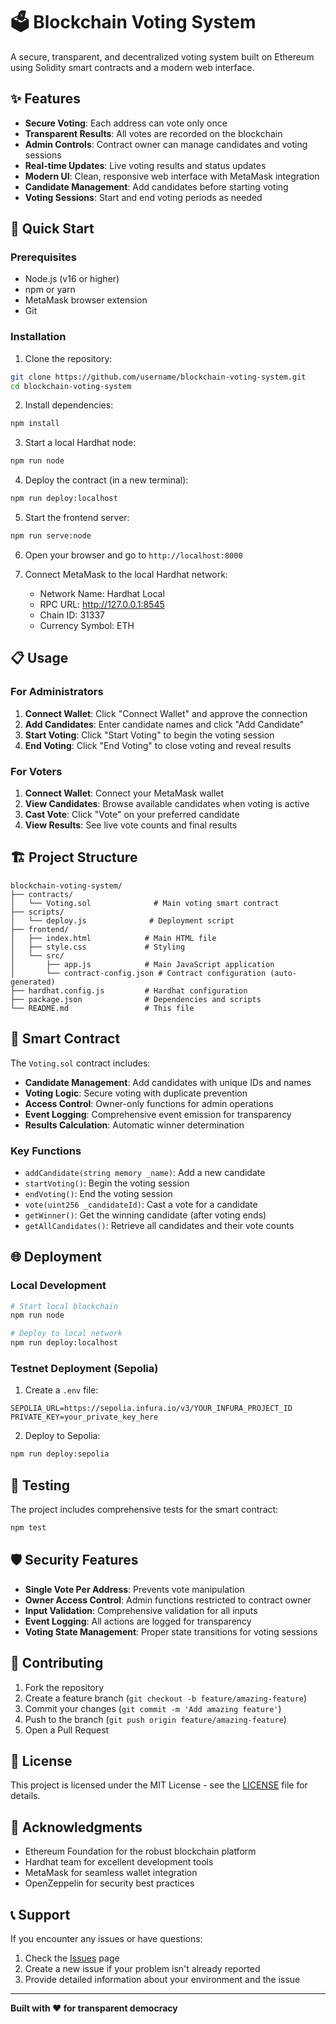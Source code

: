 # 🗳️ Blockchain Voting System

A secure, transparent, and decentralized voting system built on Ethereum using Solidity smart contracts and a modern web interface.

## ✨ Features

- **Secure Voting**: Each address can vote only once
- **Transparent Results**: All votes are recorded on the blockchain
- **Admin Controls**: Contract owner can manage candidates and voting sessions
- **Real-time Updates**: Live voting results and status updates
- **Modern UI**: Clean, responsive web interface with MetaMask integration
- **Candidate Management**: Add candidates before starting voting
- **Voting Sessions**: Start and end voting periods as needed

## 🚀 Quick Start

### Prerequisites

- Node.js (v16 or higher)
- npm or yarn
- MetaMask browser extension
- Git

### Installation

1. Clone the repository:
```bash
git clone https://github.com/username/blockchain-voting-system.git
cd blockchain-voting-system
```

2. Install dependencies:
```bash
npm install
```

3. Start a local Hardhat node:
```bash
npm run node
```

4. Deploy the contract (in a new terminal):
```bash
npm run deploy:localhost
```

5. Start the frontend server:
```bash
npm run serve:node
```

6. Open your browser and go to `http://localhost:8000`

7. Connect MetaMask to the local Hardhat network:
   - Network Name: Hardhat Local
   - RPC URL: http://127.0.0.1:8545
   - Chain ID: 31337
   - Currency Symbol: ETH

## 📋 Usage

### For Administrators

1. **Connect Wallet**: Click "Connect Wallet" and approve the connection
2. **Add Candidates**: Enter candidate names and click "Add Candidate"
3. **Start Voting**: Click "Start Voting" to begin the voting session
4. **End Voting**: Click "End Voting" to close voting and reveal results

### For Voters

1. **Connect Wallet**: Connect your MetaMask wallet
2. **View Candidates**: Browse available candidates when voting is active
3. **Cast Vote**: Click "Vote" on your preferred candidate
4. **View Results**: See live vote counts and final results

## 🏗️ Project Structure

```
blockchain-voting-system/
├── contracts/
│   └── Voting.sol              # Main voting smart contract
├── scripts/
│   └── deploy.js              # Deployment script
├── frontend/
│   ├── index.html            # Main HTML file
│   ├── style.css             # Styling
│   └── src/
│       ├── app.js            # Main JavaScript application
│       └── contract-config.json # Contract configuration (auto-generated)
├── hardhat.config.js         # Hardhat configuration
├── package.json              # Dependencies and scripts
└── README.md                 # This file
```

## 🔧 Smart Contract

The `Voting.sol` contract includes:

- **Candidate Management**: Add candidates with unique IDs and names
- **Voting Logic**: Secure voting with duplicate prevention
- **Access Control**: Owner-only functions for admin operations
- **Event Logging**: Comprehensive event emission for transparency
- **Results Calculation**: Automatic winner determination

### Key Functions

- `addCandidate(string memory _name)`: Add a new candidate
- `startVoting()`: Begin the voting session
- `endVoting()`: End the voting session
- `vote(uint256 _candidateId)`: Cast a vote for a candidate
- `getWinner()`: Get the winning candidate (after voting ends)
- `getAllCandidates()`: Retrieve all candidates and their vote counts

## 🌐 Deployment

### Local Development

```bash
# Start local blockchain
npm run node

# Deploy to local network
npm run deploy:localhost
```

### Testnet Deployment (Sepolia)

1. Create a `.env` file:
```env
SEPOLIA_URL=https://sepolia.infura.io/v3/YOUR_INFURA_PROJECT_ID
PRIVATE_KEY=your_private_key_here
```

2. Deploy to Sepolia:
```bash
npm run deploy:sepolia
```

## 🧪 Testing

The project includes comprehensive tests for the smart contract:

```bash
npm test
```

## 🛡️ Security Features

- **Single Vote Per Address**: Prevents vote manipulation
- **Owner Access Control**: Admin functions restricted to contract owner
- **Input Validation**: Comprehensive validation for all inputs
- **Event Logging**: All actions are logged for transparency
- **Voting State Management**: Proper state transitions for voting sessions

## 🤝 Contributing

1. Fork the repository
2. Create a feature branch (`git checkout -b feature/amazing-feature`)
3. Commit your changes (`git commit -m 'Add amazing feature'`)
4. Push to the branch (`git push origin feature/amazing-feature`)
5. Open a Pull Request

## 📄 License

This project is licensed under the MIT License - see the [LICENSE](LICENSE) file for details.

## 🙏 Acknowledgments

- Ethereum Foundation for the robust blockchain platform
- Hardhat team for excellent development tools
- MetaMask for seamless wallet integration
- OpenZeppelin for security best practices

## 📞 Support

If you encounter any issues or have questions:

1. Check the [Issues](https://github.com/username/blockchain-voting-system/issues) page
2. Create a new issue if your problem isn't already reported
3. Provide detailed information about your environment and the issue

---

**Built with ❤️ for transparent democracy**